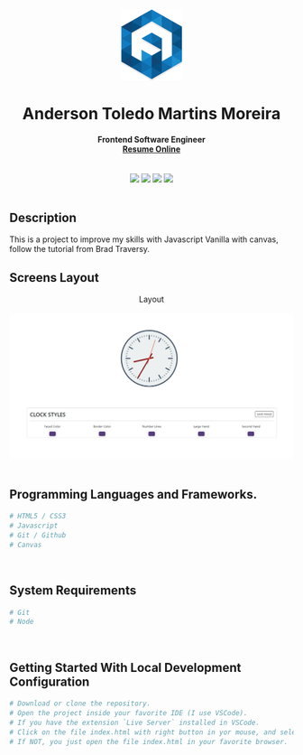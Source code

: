<div align="center">
  <img src="readme/logo/favicon.png" />
  <h1>Anderson Toledo Martins Moreira</h1>
  <h4>
    Frontend Software Engineer <br />
    <a href="http://www.atmm.dev" target="_blank">Resume Online</a>
  </h4>
</div>
<br >
<!-- References for Create budgets :: https://shields.io/category/build -->
<div align="center">
  <img src="https://img.shields.io/static/v1?label=STATUS&message=COMPLETE&color=blue&style=for-the-badge"/>
  <img src="https://img.shields.io/static/v1?label=CSS&message=3&color=pink&style=for-the-badge"/>
  <img src="https://img.shields.io/static/v1?label=Javascript&message=es6&color=yellow&style=for-the-badge"/>
  <img src="https://img.shields.io/static/v1?label=CANVAS&message=1.0&color=red&style=for-the-badge"/>
</div>

<br >

## Description
This is a project to improve my skills with Javascript Vanilla with canvas, follow the tutorial from Brad Traversy.

## Screens Layout
<div align="center">
  Layout <br><br>
  <img src="readme/layout/layout.jpg" alt="Login"/>
</div>

<br >

## Programming Languages and Frameworks.
```bash
# HTML5 / CSS3
# Javascript
# Git / Github
# Canvas
```

<br >

## System Requirements
```bash
# Git
# Node
```

<br >

## Getting Started With Local Development Configuration

```bash
# Download or clone the repository.
# Open the project inside your favorite IDE (I use VSCode).
# If you have the extension `Live Server` installed in VSCode.
# Click on the file index.html with right button in yor mouse, and select `Open with Live server`
# If NOT, you just open the file index.html in your favorite browser.
```
